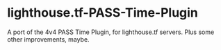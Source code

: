 # lighthouse.tf-PASS-Time-Plugin
A port of the 4v4 PASS Time Plugin, for lighthouse.tf servers. Plus some other improvements, maybe.
